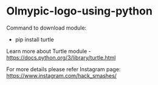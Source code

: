 # Olmypic-logo-using-python

Command to download module:
  - pip install turtle

Learn more about Turtle module - https://docs.python.org/3/library/turtle.html

For more details please refer Instagram page: https://www.instagram.com/hack_smashes/
